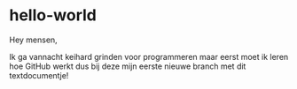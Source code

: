 # hello-world
Hey mensen,

Ik ga vannacht keihard grinden voor programmeren maar eerst moet ik leren hoe GitHub werkt dus bij deze mijn eerste nieuwe branch met dit textdocumentje!
